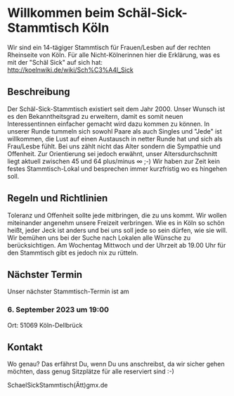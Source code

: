 # Willkommen beim Schäl-Sick-Stammtisch Köln

Wir sind ein 14-tägiger Stammtisch für Frauen/Lesben auf der rechten Rheinseite von Köln.
Für alle Nicht-Kölnerinnen hier die Erklärung, was es mit der "Schäl Sick" auf sich hat:
http://koelnwiki.de/wiki/Sch%C3%A4l_Sick

## Beschreibung

Der Schäl-Sick-Stammtisch existiert seit dem Jahr 2000.
Unser Wunsch ist es den Bekanntheitsgrad zu erweitern, damit es somit neuen Interessentinnen einfacher gemacht wird dazu kommen zu können.
In unserer Runde tummeln sich sowohl Paare als auch Singles und "Jede" ist willkommen, die Lust auf einen Austausch in netter Runde hat und sich als Frau/Lesbe fühlt.
Bei uns zählt nicht das Alter sondern die Sympathie und Offenheit.
Zur Orientierung sei jedoch erwähnt, unser Altersdurchschnitt liegt aktuell zwischen 45 und 64 plus/minus ∞ ;-)
Wir haben zur Zeit kein festes Stammtisch-Lokal und besprechen immer kurzfristig wo es hingehen soll.

## Regeln und Richtlinien

Toleranz und Offenheit sollte jede mitbringen, die zu uns kommt.
Wir wollen miteinander angenehm unsere Freizeit verbringen.
Wie es in Köln so schön heißt, jeder Jeck ist anders und bei uns soll jede so sein dürfen, wie sie will.
Wir bemühen uns bei der Suche nach Lokalen alle Wünsche zu berücksichtigen.
Am Wochentag Mittwoch und der Uhrzeit ab 19.00 Uhr für den Stammtisch gibt es jedoch nix zu rütteln.

## Nächster Termin

Unser nächster Stammtisch-Termin ist am

### 6. September 2023 um 19:00

Ort: 51069 Köln-Dellbrück

## Kontakt

Wo genau?
Das erfährst Du, wenn Du uns anschreibst, da wir sicher gehen möchten, dass genug Sitzplätze für alle reserviert sind :-)

SchaelSickStammtisch(Ätt)gmx.de
